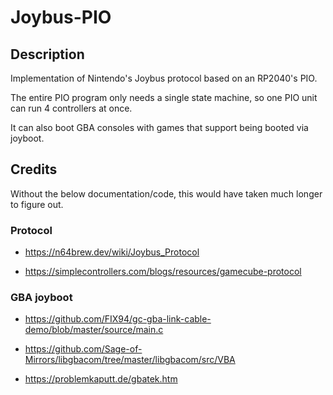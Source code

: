 # Joybus-PIO

## Description

Implementation of Nintendo's Joybus protocol based on an RP2040's PIO.

The entire PIO program only needs a single state machine, so one PIO unit can run 4 controllers at once.

It can also boot GBA consoles with games that support being booted via joyboot.

## Credits

Without the below documentation/code, this would have taken much longer to figure out.

### Protocol

- https://n64brew.dev/wiki/Joybus_Protocol

- https://simplecontrollers.com/blogs/resources/gamecube-protocol

### GBA joyboot

- https://github.com/FIX94/gc-gba-link-cable-demo/blob/master/source/main.c

- https://github.com/Sage-of-Mirrors/libgbacom/tree/master/libgbacom/src/VBA

- https://problemkaputt.de/gbatek.htm
